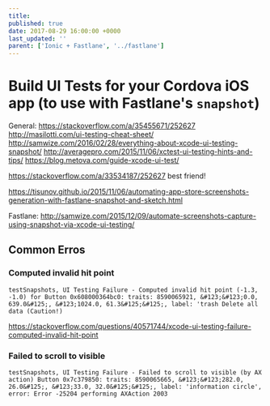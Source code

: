 ```yaml
---
title: 
published: true
date: 2017-08-29 16:00:00 +0000
last_updated: ''
parent: ['Ionic + Fastlane', '../fastlane']
---
```

# Build UI Tests for your Cordova iOS app (to use with Fastlane's `snapshot`)

General:
https://stackoverflow.com/a/35455671/252627
http://masilotti.com/ui-testing-cheat-sheet/
http://samwize.com/2016/02/28/everything-about-xcode-ui-testing-snapshot/
http://averagepro.com/2015/11/06/xctest-ui-testing-hints-and-tips/
https://blog.metova.com/guide-xcode-ui-test/

https://stackoverflow.com/a/33534187/252627
best friend!

https://tisunov.github.io/2015/11/06/automating-app-store-screenshots-generation-with-fastlane-snapshot-and-sketch.html

Fastlane:
http://samwize.com/2015/12/09/automate-screenshots-capture-using-snapshot-via-xcode-ui-testing/


## Common Erros

### Computed invalid hit point 

```
testSnapshots, UI Testing Failure - Computed invalid hit point (-1.3, -1.0) for Button 0x608000364bc0: traits: 8590065921, &#123;&#123;0.0, 639.0&#125;, &#123;1024.0, 61.3&#125;&#125;, label: 'trash Delete all data (Caution!)
```
https://stackoverflow.com/questions/40571744/xcode-ui-testing-failure-computed-invalid-hit-point

### Failed to scroll to visible

```
testSnapshots, UI Testing Failure - Failed to scroll to visible (by AX action) Button 0x7c379850: traits: 8590065665, &#123;&#123;282.0, 26.0&#125;, &#123;33.0, 32.0&#125;&#125;, label: 'information circle', error: Error -25204 performing AXAction 2003
```